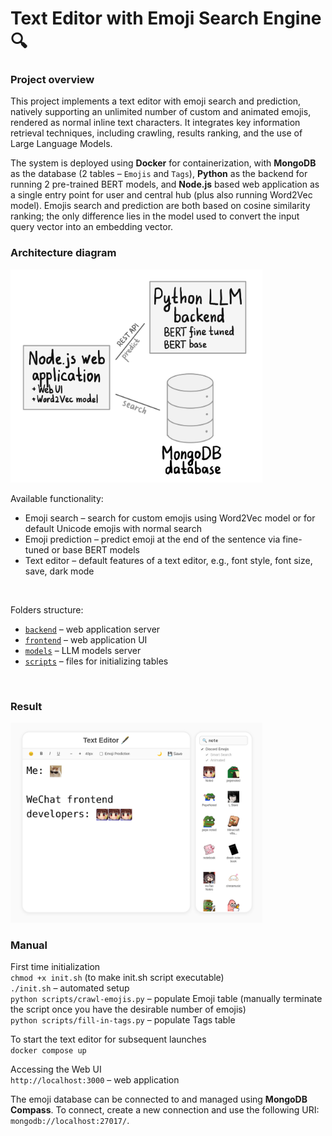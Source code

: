 # Text Editor with Emoji Search Engine 🔍

### Project overview

This project implements a text editor with emoji search and prediction, natively supporting an unlimited number of custom and animated emojis, rendered as normal inline text characters. It integrates key information retrieval techniques, including crawling, results ranking, and the use of Large Language Models.

The system is deployed using __Docker__ for containerization, with __MongoDB__ as the database (2 tables – `Emojis` and `Tags`), __Python__ as the backend for running 2 pre-trained BERT models, and __Node.js__ based web application as a single entry point for user and central hub (plus also running Word2Vec model). Emojis search and prediction are both based on cosine similarity ranking; the only difference lies in the model used to convert the input query vector into an embedding vector.

### Architecture diagram

<img src="aux_docs/diagram.jpg" width="80%" height="45%">

<br />

Available functionality:

- Emoji search – search for custom emojis using Word2Vec model or for default Unicode emojis with normal search
- Emoji prediction – predict emoji at the end of the sentence via fine-tuned or base BERT models
- Text editor – default features of a text editor, e.g., font style, font size, save, dark mode

<br />

Folders structure:

- [`backend`](./backend) – web application server
- [`frontend`](./frontend) – web application UI
- [`models`](./models) – LLM models server
- [`scripts`](./scripts) – files for initializing tables

<br />

### Result

<img src="aux_docs/result.png" width="80%" height="45%">

<br />

### Manual

First time initialization  
`chmod +x init.sh` (to make init.sh script executable)  
`./init.sh` – automated setup  
`python scripts/crawl-emojis.py` – populate Emoji table (manually terminate the script once you have the desirable number of emojis)  
`python scripts/fill-in-tags.py` – populate Tags table

To start the text editor for subsequent launches  
`docker compose up`  

Accessing the Web UI  
`http://localhost:3000` – web application  

The emoji database can be connected to and managed using __MongoDB Compass__. To connect, create a new connection and use the following URI: `mongodb://localhost:27017/`.
